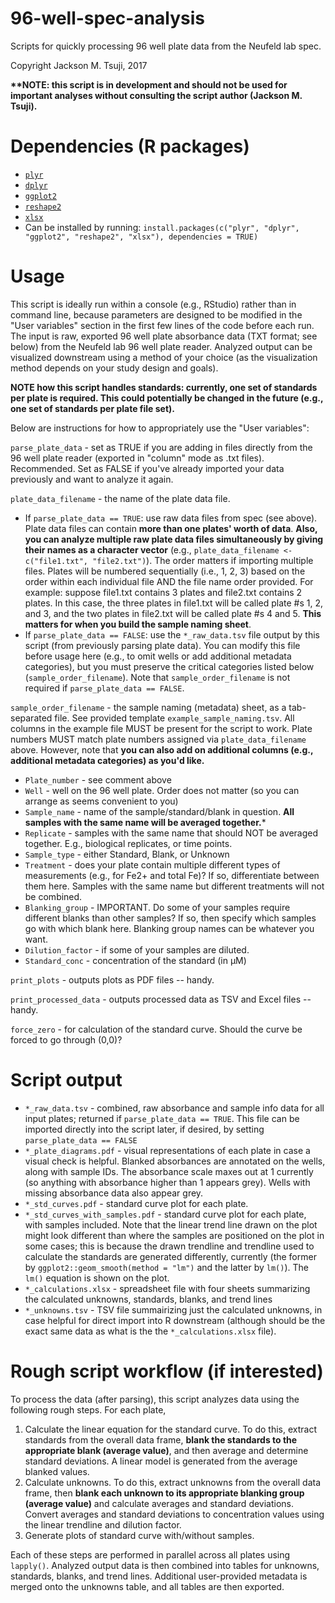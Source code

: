 # 96-well-spec-analysis
Scripts for quickly processing 96 well plate data from the Neufeld lab spec.

Copyright Jackson M. Tsuji, 2017

__**NOTE: this script is in development and should not be used for important analyses without consulting the script author (Jackson M. Tsuji).__

# Dependencies (R packages)
* [`plyr`](https://cran.r-project.org/web/packages/plyr/index.html)
* [`dplyr`](http://dplyr.tidyverse.org)
* [`ggplot2`](http://ggplot2.tidyverse.org)
* [`reshape2`](https://cran.r-project.org/web/packages/reshape2/index.html)
* [`xlsx`](https://cran.r-project.org/web/packages/xlsx/index.html)
* Can be installed by running: `install.packages(c("plyr", "dplyr", "ggplot2", "reshape2", "xlsx"), dependencies = TRUE)`

# Usage
This script is ideally run within a console (e.g., RStudio) rather than in command line, because parameters are designed to be modified in the "User variables" section in the first few lines of the code before each run. The input is raw, exported 96 well plate absorbance data (TXT format; see below) from the Neufeld lab 96 well plate reader. Analyzed output can be visualized downstream using a method of your choice (as the visualization method depends on your study design and goals).

**NOTE how this script handles standards: currently, one set of standards per plate is required. This could potentially be changed in the future (e.g., one set of standards per plate file set).**

Below are instructions for how to appropriately use the "User variables":

```parse_plate_data``` - set as TRUE if you are adding in files directly from the 96 well plate reader (exported in "column" mode as .txt files). Recommended. Set as FALSE if you've already imported your data previously and want to analyze it again.

```plate_data_filename``` - the name of the plate data file.
- If ```parse_plate_data == TRUE```: use raw data files from spec (see above). Plate data files can contain **more than one plates' worth of data**. **Also, you can analyze multiple raw plate data files simultaneously by giving their names as a character vector** (e.g., ```plate_data_filename <- c("file1.txt", "file2.txt")```). The order matters if importing multiple files. Plates will be numbered sequentially (i.e., 1, 2, 3) based on the order within each individual file AND the file name order provided. For example: suppose file1.txt contains 3 plates and file2.txt contains 2 plates. In this case, the three plates in file1.txt will be called plate #s 1, 2, and 3, and the two plates in file2.txt will be called plate #s 4 and 5. **This matters for when you build the sample naming sheet**.
- If ```parse_plate_data == FALSE```: use the ```*_raw_data.tsv``` file output by this script (from previously parsing plate data). You can modify this file before usage here (e.g., to omit wells or add additional metadata categories), but you must preserve the critical categories listed below (```sample_order_filename```). Note that ```sample_order_filename``` is not required if ```parse_plate_data == FALSE```.

```sample_order_filename``` - the sample naming (metadata) sheet, as a tab-separated file. See provided template ```example_sample_naming.tsv```. All columns in the example file MUST be present for the script to work. Plate numbers MUST match plate numbers assigned via ```plate_data_filename``` above. However, note that **you can also add on additional columns (e.g., additional metadata categories) as you'd like.**
- ```Plate_number``` - see comment above
- ```Well``` - well on the 96 well plate. Order does not matter (so you can arrange as seems convenient to you)
- ```Sample_name``` - name of the sample/standard/blank in question. **All samples with the same name will be averaged together.***
- ```Replicate``` - samples with the same name that should NOT be averaged together. E.g., biological replicates, or time points.
- ```Sample_type``` - either Standard, Blank, or Unknown
- ```Treatment``` - does your plate contain multiple different types of measurements (e.g., for Fe2+ and total Fe)? If so, differentiate between them here. Samples with the same name but different treatments will not be combined.
- ```Blanking_group``` - IMPORTANT. Do some of your samples require different blanks than other samples? If so, then specify which samples go with which blank here. Blanking group names can be whatever you want.
- ```Dilution_factor``` - if some of your samples are diluted.
- ```Standard_conc``` - concentration of the standard (in µM)

```print_plots``` - outputs plots as PDF files -- handy.

```print_processed_data``` - outputs processed data as TSV and Excel files -- handy.

```force_zero``` - for calculation of the standard curve. Should the curve be forced to go through (0,0)?

# Script output
- ```*_raw_data.tsv``` - combined, raw absorbance and sample info data for all input plates; returned if ```parse_plate_data == TRUE```. This file can be imported directly into the script later, if desired, by setting ```parse_plate_data == FALSE```
- ```*_plate_diagrams.pdf``` - visual representations of each plate in case a visual check is helpful. Blanked absorbances are annotated on the wells, along with sample IDs. The absorbance scale maxes out at 1 currently (so anything with absorbance higher than 1 appears grey). Wells with missing absorbance data also appear grey.
- ```*_std_curves.pdf``` - standard curve plot for each plate.
- ```*_std_curves_with_samples.pdf``` - standard curve plot for each plate, with samples included. Note that the linear trend line drawn on the plot might look different than where the samples are positioned on the plot in some cases; this is because the drawn trendline and trendline used to calculate the standards are generated differently, currently (the former by ```ggplot2::geom_smooth(method = "lm")``` and the latter by ```lm()```). The ```lm()``` equation is shown on the plot.
- ```*_calculations.xlsx``` - spreadsheet file with four sheets summarizing the calculated unknowns, standards, blanks, and trend lines
- ```*_unknowns.tsv``` - TSV file summairizing just the calculated unknowns, in case helpful for direct import into R downstream (although should be the exact same data as what is the the ```*_calculations.xlsx``` file).

# Rough script workflow (if interested)
To process the data (after parsing), this script analyzes data using the following rough steps. For each plate,
1. Calculate the linear equation for the standard curve. To do this, extract standards from the overall data frame, **blank the standards to the appropriate blank (average value)**, and then average and determine standard deviations. A linear model is generated from the average blanked values.
2. Calculate unknowns. To do this, extract unknowns from the overall data frame, then **blank each unknown to its appropriate blanking group (average value)** and calculate averages and standard deviations. Convert averages and standard deviations to concentration values using the linear trendline and dilution factor.
3. Generate plots of standard curve with/without samples.

Each of these steps are performed in parallel across all plates using ```lapply()```. Analyzed output data is then combined into tables for unknowns, standards, blanks, and trend lines. Additional user-provided metadata is merged onto the unknowns table, and all tables are then exported.
